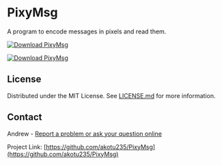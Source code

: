 # PixyMsg
A program to encode messages in pixels and read them.

[![Download PixyMsg](https://a.fsdn.com/con/app/sf-download-button)](https://sourceforge.net/projects/pixymsg/files/latest/download)

[![Download PixyMsg](https://img.shields.io/sourceforge/dt/pixymsg.svg)](https://sourceforge.net/projects/pixymsg/files/latest/download)

## License
Distributed under the MIT License. See [LICENSE.md](https://github.com/akotu235/PixyMsg/blob/master/LICENSE.md) for more information.

## Contact
Andrew - [Report a problem or ask your question online](https://akotu235.github.io/)

Project Link: [https://github.com/akotu235/PixyMsg](https://github.com/akotu235/PixyMsg)
